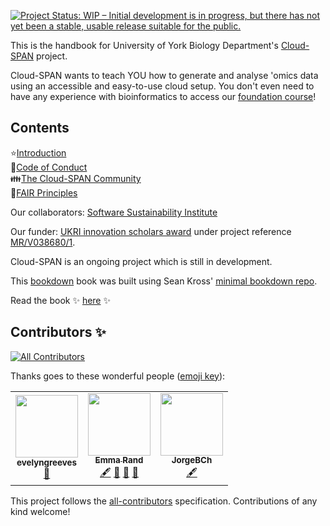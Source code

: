 [![Project Status: WIP – Initial development is in progress, but there has not yet been a stable, usable release suitable for the public.](https://www.repostatus.org/badges/latest/wip.svg)](https://www.repostatus.org/#wip)

This is the handbook for University of York Biology Department's [Cloud-SPAN](cloud-span.york.ac.uk) project. 

Cloud-SPAN wants to teach YOU how to generate and analyse 'omics data using an accessible and easy-to-use cloud setup. You don't even need to have any experience with bioinformatics to access our [foundation course](github.com/Cloud-SPAN/genomics01-intro)!

## Contents
:star:[Introduction](https://cloud-span.github.io/CloudSPAN-handbook/introduction.html)   
:handshake:[Code of Conduct](https://cloud-span.github.io/CloudSPAN-handbook/code-of-conduct.html)    
:family:[The Cloud-SPAN Community](https://cloud-span.github.io/CloudSPAN-handbook/the-cloud-span-commmunity.html)   
:pushpin:[FAIR Principles](https://cloud-span.github.io/CloudSPAN-handbook/fair-principles.html)   

Our collaborators: [Software Sustainability Institute](software.ac.uk)

Our funder: [UKRI innovation scholars award](https://www.ukri.org/news/initiatives-boost-health-and-bioscience-skills-and-industry/) under project reference [MR/V038680/1](https://gtr.ukri.org/projects?ref=MR%2FV038680%2F1).

Cloud-SPAN is an ongoing project which is still in development. 

This [bookdown](https://bookdown.org/yihui/bookdown/) book was built using Sean Kross' [minimal bookdown repo](https://github.com/seankross/bookdown-start).

Read the book :sparkles: [here](https://cloud-span.github.io/CloudSPAN-handbook/) :sparkles:

## Contributors ✨
<!-- ALL-CONTRIBUTORS-BADGE:START - Do not remove or modify this section -->
[![All Contributors](https://img.shields.io/badge/all_contributors-3-orange.svg?style=flat-square)](#contributors-)
<!-- ALL-CONTRIBUTORS-BADGE:END -->

Thanks goes to these wonderful people ([emoji key](https://allcontributors.org/docs/en/emoji-key)):

<!-- ALL-CONTRIBUTORS-LIST:START - Do not remove or modify this section -->
<!-- prettier-ignore-start -->
<!-- markdownlint-disable -->
<table>
  <tr>
    <td align="center"><a href="https://github.com/evelyngreeves"><img src="https://avatars.githubusercontent.com/u/89016177?v=4?s=100" width="100px;" alt=""/><br /><sub><b>evelyngreeves</b></sub></a><br /><a href="#ideas-evelyngreeves" title="Ideas, Planning, & Feedback">🤔</a></td>
    <td align="center"><a href="https://github.com/3mmaRand"><img src="https://avatars.githubusercontent.com/u/7593411?v=4?s=100" width="100px;" alt=""/><br /><sub><b>Emma Rand</b></sub></a><br /><a href="#content-3mmaRand" title="Content">🖋</a> <a href="#ideas-3mmaRand" title="Ideas, Planning, & Feedback">🤔</a> <a href="#maintenance-3mmaRand" title="Maintenance">🚧</a> <a href="#projectManagement-3mmaRand" title="Project Management">📆</a></td>
    <td align="center"><a href="https://github.com/JorgeBCh"><img src="https://avatars.githubusercontent.com/u/72130016?v=4?s=100" width="100px;" alt=""/><br /><sub><b>JorgeBCh</b></sub></a><br /><a href="#content-JorgeBCh" title="Content">🖋</a></td>
  </tr>
</table>

<!-- markdownlint-restore -->
<!-- prettier-ignore-end -->

<!-- ALL-CONTRIBUTORS-LIST:END -->

This project follows the [all-contributors](https://github.com/all-contributors/all-contributors) specification. Contributions of any kind welcome!
